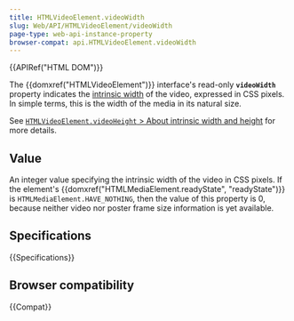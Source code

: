 ```yaml
---
title: HTMLVideoElement.videoWidth
slug: Web/API/HTMLVideoElement/videoWidth
page-type: web-api-instance-property
browser-compat: api.HTMLVideoElement.videoWidth
---
```


{{APIRef("HTML DOM")}}

The {{domxref("HTMLVideoElement")}} interface's read-only **`videoWidth`** property indicates the [intrinsic width](/en-US/docs/Web/API/HTMLVideoElement/videoHeight#about_intrinsic_width_and_height) of the video, expressed in CSS pixels.
In simple terms, this is the width of the media in its natural size.

See [`HTMLVideoElement.videoHeight` > About intrinsic width and height](/en-US/docs/Web/API/HTMLVideoElement/videoHeight#about_intrinsic_width_and_height) for more details.

## Value

An integer value specifying the intrinsic width of the video in CSS pixels.
If the element's {{domxref("HTMLMediaElement.readyState", "readyState")}} is `HTMLMediaElement.HAVE_NOTHING`, then the value of this property is 0, because neither video nor poster frame size information is yet available.

## Specifications

{{Specifications}}

## Browser compatibility

{{Compat}}
